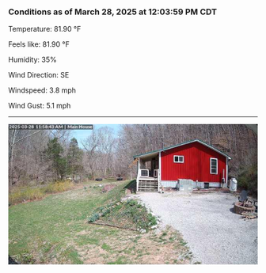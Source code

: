 ### Conditions as of March 28, 2025 at 12:03:59 PM CDT 

Temperature: 81.90 &deg;F

Feels like: 81.90 &deg;F

Humidity: 35%

Wind Direction: SE

Windspeed: 3.8 mph

Wind Gust: 5.1 mph

---

<img src="./images/latest.jpeg"/>

